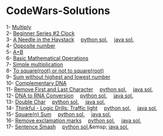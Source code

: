 # CodeWars-Solutions

1- [Multiply](https://www.codewars.com/kata/5265326f5fda8eb1160004c8/python)
<br />
2- [Beginner Series #2 Clock](https://www.codewars.com/kata/55f9bca8ecaa9eac7100004a)
<br />
3- [A Needle in the Haystack](https://www.codewars.com/kata/56676e8fabd2d1ff3000000c)&emsp;
[python sol.](https://github.com/AliLtRP/CodeWars-Solutions/blob/cb7fa11154ff9f993d487723cbebbf2da8cce1e0/8kyu/A%20Needle%20in%20the%20Haystack.py)&emsp; [java sol.](https://github.com/AliLtRP/CodeWars-Solutions/blob/12d5d68bd5d86deed0c0d33bae67e1077af59814/8kyu-java/A_Needle_in_the_Haystack.java)
<br/> 
4- [Opposite number](https://www.codewars.com/kata/56dec885c54a926dcd001095)
<br/>
5- [ A+B](https://www.codewars.com/kata/5512a0b0509063e57d0003f5)
<br/>
6- [Basic Mathematical Operations](https://www.codewars.com/kata/57356c55867b9b7a60000bd7)
<br/>
7- [Simple multiplication](https://www.codewars.com/kata/583710ccaa6717322c000105)
<br/>
8- [To square(root) or not to square(root)](https://www.codewars.com/kata/57f6ad55cca6e045d2000627)
<br/>
9- [Sum without highest and lowest number](https://www.codewars.com/kata/576b93db1129fcf2200001e6)
</br>
10- [Complementary DNA](https://www.codewars.com/kata/554e4a2f232cdd87d9000038)
</br>
11- [Remove First and Last Character](https://www.codewars.com/kata/56bc28ad5bdaeb48760009b0/java)&emsp;
[python sol.](https://github.com/AliLtRP/CodeWars-Solutions/blob/c7a91b8bf84bf7ab34a0870ce0a550ec392a8caa/8kyu/Remove%20First%20and%20Last%20Character.py)&emsp;
[java sol.](https://github.com/AliLtRP/CodeWars-Solutions/blob/c7a91b8bf84bf7ab34a0870ce0a550ec392a8caa/8kyu-java/Remove%20First%20and%20Last%20Character.java)</br>
12- [DNA to RNA Conversion](https://www.codewars.com/kata/5556282156230d0e5e000089)&emsp;
[python sol.](https://github.com/AliLtRP/CodeWars-Solutions/blob/910c6f35f017d72310429a1976aabc2d295dbf15/8kyu/DNA_to_RNA_Conversion.py)&emsp;
[java sol.](https://github.com/AliLtRP/CodeWars-Solutions/blob/edd7dcc63b266cfeaf4246aca6a112dc25b4dadd/8kyu-java/DNA_to_RNA_Conversion.java)</br>
13- [Double Char](https://www.codewars.com/kata/56b1f01c247c01db92000076)&emsp;
[python sol.](https://github.com/AliLtRP/CodeWars-Solutions/blob/9dae8cef95c56b713c96baa2cd6d9d13c854babd/8kyu/Double_Char.py)&emsp;
[java sol.](https://github.com/AliLtRP/CodeWars-Solutions/blob/a78275fdf56abb70506d7bb2207d72ac7ab769f6/8kyu-java/Double_Char.java)</br>
14- [Thinkful - Logic Drills: Traffic light](https://www.codewars.com/kata/58649884a1659ed6cb000072/)&emsp;
[python sol.](https://github.com/AliLtRP/CodeWars-Solutions/blob/861dfd0459802952579cb6702003ad68f4f32a77/8kyu/Thinkful%20-%20Logic%20Drills:%20Traffic%20light.py)&emsp;
[java sol.](https://github.com/AliLtRP/CodeWars-Solutions/blob/c256dfde55801794e01ae3740d34e1eb4e2efdff/8kyu-java/Thinkful%20-%20Logic%20Drills:%20Traffic%20light.java)</br>
15- [Square(n) Sum](https://www.codewars.com/kata/515e271a311df0350d00000f)&emsp;
[python sol.](https://github.com/AliLtRP/CodeWars-Solutions/blob/12e1cdc39d2eb348f8e644013eca9e53c07c7155/8kyu/Square(n)%20Sum.py)&emsp;
[java sol.](https://github.com/AliLtRP/CodeWars-Solutions/blob/39fdf6732a9528e308f1c03cef70d87e4a163ede/8kyu-java/Square(n)%20Sum.java)</br>
16- [Remove exclamation marks](https://www.codewars.com/kata/515e271a311df0350d00000f)&emsp;
[python sol.](https://github.com/AliLtRP/CodeWars-Solutions/blob/076ed760a469b0a4d3c7208886193a643c8c94b4/8kyu/Remove%20exclamation%20marks.py)&emsp;
[java sol.](https://github.com/AliLtRP/CodeWars-Solutions/blob/076ed760a469b0a4d3c7208886193a643c8c94b4/8kyu-java/Remove%20exclamation%20marks.java)</br>
17- [Sentence Smash](https://www.codewars.com/kata/53dc23c68a0c93699800041d)&emsp;
[python sol.](https://github.com/AliLtRP/CodeWars-Solutions/blob/076ed760a469b0a4d3c7208886193a643c8c94b4/8kyu/Remove%20exclamation%20marks.py](https://github.com/AliLtRP/CodeWars-Solutions/blob/2ba1199fd695ecc6105351d3984d17e75dfac0dd/8kyu/Sentence%20Smash.py))&emsp;
[java sol.](https://github.com/AliLtRP/CodeWars-Solutions/blob/74133febc044879477e7bf403092a7b4f5ed8702/8kyu-java/Sentence%20Smash.java)</br>
